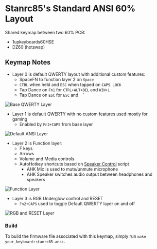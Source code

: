 <!-- Copyright 2019 Stanrc85

This program is free software: you can redistribute it and/or modify
it under the terms of the GNU General Public License as published by
the Free Software Foundation, either version 2 of the License, or
(at your option) any later version.

This program is distributed in the hope that it will be useful,
but WITHOUT ANY WARRANTY; without even the implied warranty of
MERCHANTABILITY or FITNESS FOR A PARTICULAR PURPOSE.  See the
GNU General Public License for more details.

You should have received a copy of the GNU General Public License
along with this program.  If not, see <http://www.gnu.org/licenses/>.-->

# Stanrc85's Standard ANSI 60% Layout

Shared keymap between two 60% PCB:
- 1upkeyboards60HSE
- DZ60 (hotswap)

## Keymap Notes
- Layer 0 is default QWERTY layout with additional custom features:
    - SpaceFN to function layer 2 on `Space`
    - `CTRL` when held and `ESC` when tapped on `CAPS LOCK`
    - Tap Dance on `Fn1` for `CTRL+ALT+DEL` and `WIN+L`
    - Tap Dance on `ESC` for `ESC` and  ` ` ` 

![Base QWERTY Layer](https://imgur.com/lGcyLJx.png)

- Layer 1 is default QWERTY with no custom features used mostly for gaming
    - Enabled by `Fn2+CAPS` from base layer

![Default ANSI Layer](https://imgur.com/M7T9PNT.png)

- Layer 2 is Function layer:
    - F keys
    - Arrows
    - Volume and Media controls
    - AutoHotkey shortcuts based on [Speaker Control](https://github.com/stanrc85/Speaker-Control) script
        - AHK Mic is used to mute/unmute microphone
        - AHK Speaker switches audio output between headphones and speakers

![Function Layer](https://imgur.com/YPl0JrU.png)

- Layer 3 is RGB Underglow control and RESET
    - `Fn2+CAPS` used to toggle Default QWERTY layer on and off

![RGB and RESET Layer](https://imgur.com/PyB8z7k.png)

### Build
To build the firmware file associated with this keymap, simply run `make your_keyboard:stanrc85-ansi`.

